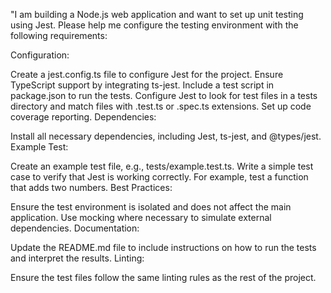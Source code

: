 "I am building a Node.js web application and want to set up unit testing using Jest. Please help me configure the testing environment with the following requirements:

Configuration:

Create a jest.config.ts file to configure Jest for the project.
Ensure TypeScript support by integrating ts-jest.
Include a test script in package.json to run the tests.
Configure Jest to look for test files in a tests directory and match files with .test.ts or .spec.ts extensions.
Set up code coverage reporting.
Dependencies:

Install all necessary dependencies, including Jest, ts-jest, and @types/jest.
Example Test:

Create an example test file, e.g., tests/example.test.ts.
Write a simple test case to verify that Jest is working correctly. For example, test a function that adds two numbers.
Best Practices:

Ensure the test environment is isolated and does not affect the main application.
Use mocking where necessary to simulate external dependencies.
Documentation:

Update the README.md file to include instructions on how to run the tests and interpret the results.
Linting:

Ensure the test files follow the same linting rules as the rest of the project.